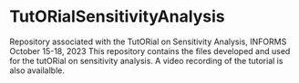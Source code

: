 # TutORialSensitivityAnalysis
Repository associated with the TutORial on Sensitivity Analysis, INFORMS October 15-18, 2023
This repository contains the files developed and used for the tutORial on sensitivity analysis. A video recording of the tutorial is also availalble.

